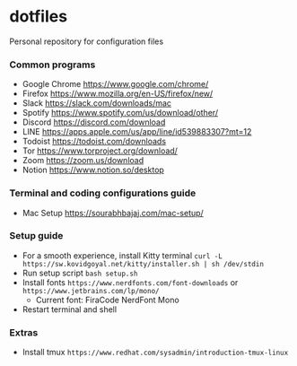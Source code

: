# dotfiles
Personal repository for configuration files

### Common programs
- Google Chrome https://www.google.com/chrome/
- Firefox https://www.mozilla.org/en-US/firefox/new/
- Slack https://slack.com/downloads/mac
- Spotify https://www.spotify.com/us/download/other/
- Discord https://discord.com/download
- LINE https://apps.apple.com/us/app/line/id539883307?mt=12
- Todoist https://todoist.com/downloads
- Tor https://www.torproject.org/download/
- Zoom https://zoom.us/download
- Notion https://www.notion.so/desktop

### Terminal and coding configurations guide
- Mac Setup https://sourabhbajaj.com/mac-setup/

### Setup guide
- For a smooth experience, install Kitty terminal
`curl -L https://sw.kovidgoyal.net/kitty/installer.sh | sh /dev/stdin`
- Run setup script
`bash setup.sh`
- Install fonts `https://www.nerdfonts.com/font-downloads` or `https://www.jetbrains.com/lp/mono/`
  - Current font: FiraCode NerdFont Mono
- Restart terminal and shell

### Extras
- Install tmux `https://www.redhat.com/sysadmin/introduction-tmux-linux`
